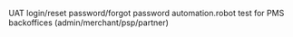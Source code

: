  UAT login/reset password/forgot password automation.robot test for PMS backoffices (admin/merchant/psp/partner)
